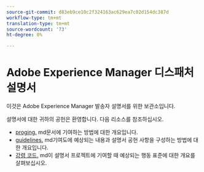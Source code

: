 ```yaml
---
source-git-commit: d83eb9ce10c2f324163ac629ea7c02d154dc387d
workflow-type: tm+mt
translation-type: tm+mt
source-wordcount: '73'
ht-degree: 0%

---
```

# Adobe Experience Manager 디스패처 설명서

이것은 Adobe Experience Manager 발송자 설명서를 위한 보관소입니다.

설명서에 대한 귀하의 공헌은 환영합니다. 다음 리소스를 참조하십시오.

* [proging.](contributing.md) md문서에 기여하는 방법에 대한 개요입니다.
* [guidelines.](guidelines.md) md기여도에 예상되는 내용과 설명서 공헌 사항을 구성하는 방법에 대한 개요입니다.
* [강령 코드.](code-of-conduct.md) md이 설명서 프로젝트에 기여할 때 예상되는 행동 표준에 대한 개요를 살펴보십시오.
